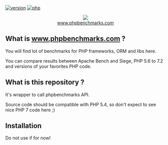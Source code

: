 [![version](https://img.shields.io/badge/version-dev-red.svg)](https://github.com/phpbenchmarks/api)
[![php](https://img.shields.io/badge/php-^5.4%20||%20^7.0-blue.svg)](http://www.php.net)

<p align="center">
  <img src="http://www.phpbenchmarks.com/images/logo_github.png">
  <br>
  <a href="http://www.phpbenchmarks.com" target="_blank">www.phpbenchmarks.com</a>
</p>

## What is www.phpbenchmarks.com ?

You will find lot of benchmarks for PHP frameworks, ORM and libs here.

You can compare results between Apache Bench and Siege, PHP 5.6 to 7.2 and versions of your favorites PHP code.

## What is this repository ?

It's wrapper to call phpbenchmarks API.

Source code should be compatible with PHP 5.4, so don't expect to see nice PHP 7 code here ;)

## Installation

Do not use if for now!
